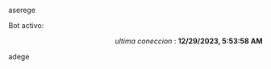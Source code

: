 aserege

<p>Bot activo: </p>
<p align="right"><i>ultima coneccion</i> : <b>12/29/2023, 5:53:58 AM</b></p>

 adege
